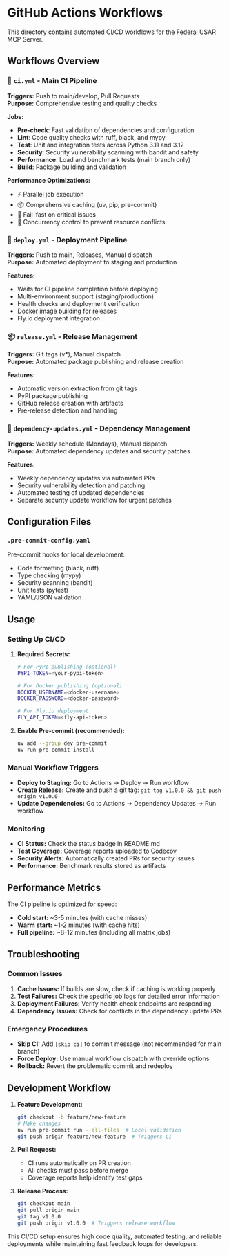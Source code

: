 # GitHub Actions Workflows

This directory contains automated CI/CD workflows for the Federal USAR MCP Server.

## Workflows Overview

### 🔄 `ci.yml` - Main CI Pipeline
**Triggers:** Push to main/develop, Pull Requests  
**Purpose:** Comprehensive testing and quality checks

**Jobs:**
- **Pre-check**: Fast validation of dependencies and configuration
- **Lint**: Code quality checks with ruff, black, and mypy
- **Test**: Unit and integration tests across Python 3.11 and 3.12
- **Security**: Security vulnerability scanning with bandit and safety
- **Performance**: Load and benchmark tests (main branch only)
- **Build**: Package building and validation

**Performance Optimizations:**
- ⚡ Parallel job execution
- 📦 Comprehensive caching (uv, pip, pre-commit)
- 🎯 Fail-fast on critical issues
- 🔀 Concurrency control to prevent resource conflicts

### 🚀 `deploy.yml` - Deployment Pipeline
**Triggers:** Push to main, Releases, Manual dispatch  
**Purpose:** Automated deployment to staging and production

**Features:**
- Waits for CI pipeline completion before deploying
- Multi-environment support (staging/production)
- Health checks and deployment verification
- Docker image building for releases
- Fly.io deployment integration

### 📦 `release.yml` - Release Management
**Triggers:** Git tags (v*), Manual dispatch  
**Purpose:** Automated package publishing and release creation

**Features:**
- Automatic version extraction from git tags
- PyPI package publishing
- GitHub release creation with artifacts
- Pre-release detection and handling

### 🔧 `dependency-updates.yml` - Dependency Management
**Triggers:** Weekly schedule (Mondays), Manual dispatch  
**Purpose:** Automated dependency updates and security patches

**Features:**
- Weekly dependency updates via automated PRs
- Security vulnerability detection and patching
- Automated testing of updated dependencies
- Separate security update workflow for urgent patches

## Configuration Files

### `.pre-commit-config.yaml`
Pre-commit hooks for local development:
- Code formatting (black, ruff)
- Type checking (mypy)
- Security scanning (bandit)
- Unit tests (pytest)
- YAML/JSON validation

## Usage

### Setting Up CI/CD

1. **Required Secrets:**
   ```bash
   # For PyPI publishing (optional)
   PYPI_TOKEN=<your-pypi-token>
   
   # For Docker publishing (optional)
   DOCKER_USERNAME=<docker-username>
   DOCKER_PASSWORD=<docker-password>
   
   # For Fly.io deployment
   FLY_API_TOKEN=<fly-api-token>
   ```

2. **Enable Pre-commit (recommended):**
   ```bash
   uv add --group dev pre-commit
   uv run pre-commit install
   ```

### Manual Workflow Triggers

- **Deploy to Staging:** Go to Actions → Deploy → Run workflow
- **Create Release:** Create and push a git tag: `git tag v1.0.0 && git push origin v1.0.0`
- **Update Dependencies:** Go to Actions → Dependency Updates → Run workflow

### Monitoring

- **CI Status:** Check the status badge in README.md
- **Test Coverage:** Coverage reports uploaded to Codecov
- **Security Alerts:** Automatically created PRs for security issues
- **Performance:** Benchmark results stored as artifacts

## Performance Metrics

The CI pipeline is optimized for speed:
- **Cold start:** ~3-5 minutes (with cache misses)
- **Warm start:** ~1-2 minutes (with cache hits)
- **Full pipeline:** ~8-12 minutes (including all matrix jobs)

## Troubleshooting

### Common Issues

1. **Cache Issues:** If builds are slow, check if caching is working properly
2. **Test Failures:** Check the specific job logs for detailed error information
3. **Deployment Failures:** Verify health check endpoints are responding
4. **Dependency Issues:** Check for conflicts in the dependency update PRs

### Emergency Procedures

- **Skip CI:** Add `[skip ci]` to commit message (not recommended for main branch)
- **Force Deploy:** Use manual workflow dispatch with override options
- **Rollback:** Revert the problematic commit and redeploy

## Development Workflow

1. **Feature Development:**
   ```bash
   git checkout -b feature/new-feature
   # Make changes
   uv run pre-commit run --all-files  # Local validation
   git push origin feature/new-feature  # Triggers CI
   ```

2. **Pull Request:**
   - CI runs automatically on PR creation
   - All checks must pass before merge
   - Coverage reports help identify test gaps

3. **Release Process:**
   ```bash
   git checkout main
   git pull origin main
   git tag v1.0.0
   git push origin v1.0.0  # Triggers release workflow
   ```

This CI/CD setup ensures high code quality, automated testing, and reliable deployments while maintaining fast feedback loops for developers.